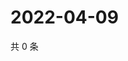 # 2022-04-09

共 0 条

<!-- BEGIN WEIBO -->
<!-- 最后更新时间 Sat Apr 09 2022 23:00:43 GMT+0800 (China Standard Time) -->

<!-- END WEIBO -->
